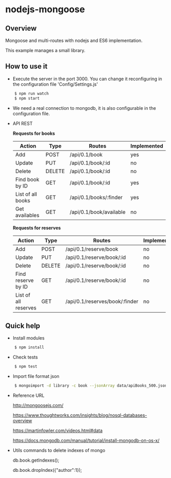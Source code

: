 # nodejs-mongoose

## Overview

Mongoose and multi-routes with nodejs and ES6 implementation.

This example manages a small library.

## How to use it

* Execute the server in the port 3000. You can change it reconfiguring in the configuration file 'Config/Settings.js'

```bash
    $ npm run watch
    $ npm start
```

* We need a real connection to mongodb, it is also configurable in the configuration file.

* API REST

    **Requests for books**

    |Action|Type|Routes|Implemented|
    |---|---|---|---|
    |Add|POST|/api/0.1/book|yes|
    |Update|PUT|/api/0.1/book/:id|no|
    |Delete|DELETE|/api/0.1/book/:id|no|
    |Find book by ID|GET|/api/0.1/book/:id|yes|
    |List of all books|GET|/api/0.1/books/:finder|yes|
    |Get availables|GET|/api/0.1/book/available|no|

    **Requests for reserves**

    |Action|Type|Routes|Implemented|
    |---|---|---|---|
    |Add|POST|/api/0.1/reserve/book|no|
    |Update|PUT|/api/0.1/reserve/book/:id|no|
    |Delete|DELETE|/api/0.1/reserve/book/:id|no|
    |Find reserve by ID|GET|/api/0.1/reserve/book/:id|no|
    |List of all reserves|GET|/api/0.1/reserves/book/:finder|no|


## Quick help

* Install modules

```bash
    $ npm install
```

* Check tests

```bash
    $ npm test
```

* Import file format json

```bash
    $ mongoimport -d library -c book --jsonArray data/apiBooks_500.json
```

* Reference URL

    http://mongoosejs.com/
    
    https://www.thoughtworks.com/insights/blog/nosql-databases-overview
    
    https://martinfowler.com/videos.html#data
    
    https://docs.mongodb.com/manual/tutorial/install-mongodb-on-os-x/


* Utils commands to delete indexes of mongo

    db.book.getIndexes();
    
    db.book.dropIndex({"author":1});